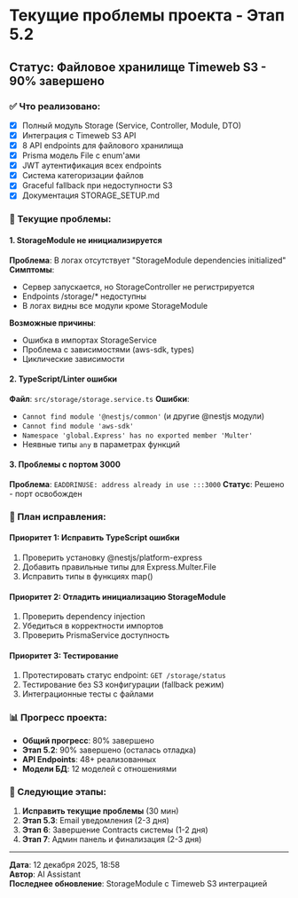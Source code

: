 # Текущие проблемы проекта - Этап 5.2

## Статус: Файловое хранилище Timeweb S3 - 90% завершено

### ✅ Что реализовано:
- [x] Полный модуль Storage (Service, Controller, Module, DTO)
- [x] Интеграция с Timeweb S3 API  
- [x] 8 API endpoints для файлового хранилища
- [x] Prisma модель File с enum'ами
- [x] JWT аутентификация всех endpoints
- [x] Система категоризации файлов
- [x] Graceful fallback при недоступности S3
- [x] Документация STORAGE_SETUP.md

### 🔴 Текущие проблемы:

#### 1. StorageModule не инициализируется
**Проблема**: В логах отсутствует "StorageModule dependencies initialized"
**Симптомы**: 
- Сервер запускается, но StorageController не регистрируется
- Endpoints /storage/* недоступны
- В логах видны все модули кроме StorageModule

**Возможные причины**:
- Ошибка в импортах StorageService
- Проблема с зависимостями (aws-sdk, types)
- Циклические зависимости

#### 2. TypeScript/Linter ошибки
**Файл**: `src/storage/storage.service.ts`
**Ошибки**:
- `Cannot find module '@nestjs/common'` (и другие @nestjs модули)
- `Cannot find module 'aws-sdk'`
- `Namespace 'global.Express' has no exported member 'Multer'`
- Неявные типы `any` в параметрах функций

#### 3. Проблемы с портом 3000
**Проблема**: `EADDRINUSE: address already in use :::3000`
**Статус**: Решено - порт освобожден

### 🔧 План исправления:

#### Приоритет 1: Исправить TypeScript ошибки
1. Проверить установку @nestjs/platform-express
2. Добавить правильные типы для Express.Multer.File
3. Исправить типы в функциях map()

#### Приоритет 2: Отладить инициализацию StorageModule
1. Проверить dependency injection
2. Убедиться в корректности импортов
3. Проверить PrismaService доступность

#### Приоритет 3: Тестирование
1. Протестировать статус endpoint: `GET /storage/status`
2. Тестирование без S3 конфигурации (fallback режим)
3. Интеграционные тесты с файлами

### 📊 Прогресс проекта:
- **Общий прогресс**: 80% завершено
- **Этап 5.2**: 90% завершено (осталась отладка)
- **API Endpoints**: 48+ реализованных
- **Модели БД**: 12 моделей с отношениями

### 🚀 Следующие этапы:
1. **Исправить текущие проблемы** (30 мин)
2. **Этап 5.3**: Email уведомления (2-3 дня)  
3. **Этап 6**: Завершение Contracts системы (1-2 дня)
4. **Этап 7**: Админ панель и финализация (2-3 дня)

---
**Дата**: 12 декабря 2025, 18:58  
**Автор**: AI Assistant  
**Последнее обновление**: StorageModule с Timeweb S3 интеграцией 